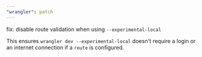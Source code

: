 ```yaml
---
"wrangler": patch
---
```


fix: disable route validation when using `--experimental-local`

This ensures `wrangler dev --experimental-local` doesn't require a login or an internet connection if a `route` is configured.
